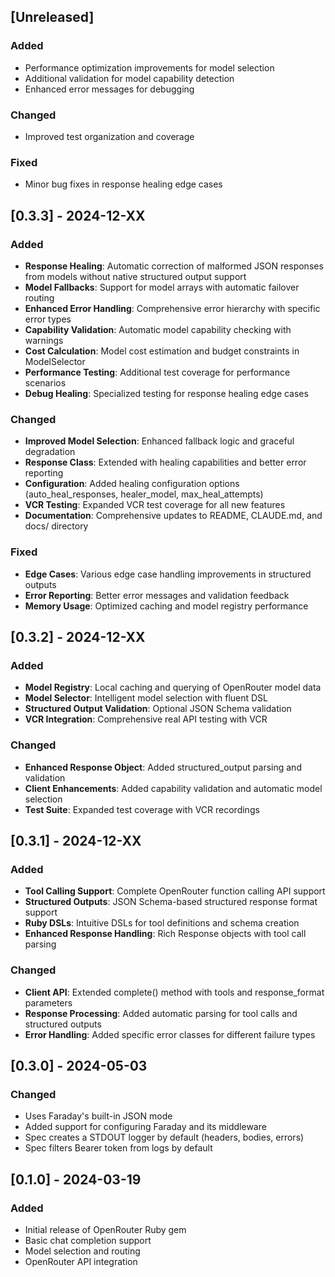 ## [Unreleased]

### Added
- Performance optimization improvements for model selection
- Additional validation for model capability detection
- Enhanced error messages for debugging

### Changed
- Improved test organization and coverage

### Fixed
- Minor bug fixes in response healing edge cases

## [0.3.3] - 2024-12-XX

### Added
- **Response Healing**: Automatic correction of malformed JSON responses from models without native structured output support
- **Model Fallbacks**: Support for model arrays with automatic failover routing
- **Enhanced Error Handling**: Comprehensive error hierarchy with specific error types
- **Capability Validation**: Automatic model capability checking with warnings
- **Cost Calculation**: Model cost estimation and budget constraints in ModelSelector
- **Performance Testing**: Additional test coverage for performance scenarios
- **Debug Healing**: Specialized testing for response healing edge cases

### Changed
- **Improved Model Selection**: Enhanced fallback logic and graceful degradation
- **Response Class**: Extended with healing capabilities and better error reporting
- **Configuration**: Added healing configuration options (auto_heal_responses, healer_model, max_heal_attempts)
- **VCR Testing**: Expanded VCR test coverage for all new features
- **Documentation**: Comprehensive updates to README, CLAUDE.md, and docs/ directory

### Fixed
- **Edge Cases**: Various edge case handling improvements in structured outputs
- **Error Reporting**: Better error messages and validation feedback
- **Memory Usage**: Optimized caching and model registry performance

## [0.3.2] - 2024-12-XX

### Added
- **Model Registry**: Local caching and querying of OpenRouter model data
- **Model Selector**: Intelligent model selection with fluent DSL
- **Structured Output Validation**: Optional JSON Schema validation
- **VCR Integration**: Comprehensive real API testing with VCR

### Changed
- **Enhanced Response Object**: Added structured_output parsing and validation
- **Client Enhancements**: Added capability validation and automatic model selection
- **Test Suite**: Expanded test coverage with VCR recordings

## [0.3.1] - 2024-12-XX

### Added
- **Tool Calling Support**: Complete OpenRouter function calling API support
- **Structured Outputs**: JSON Schema-based structured response format support
- **Ruby DSLs**: Intuitive DSLs for tool definitions and schema creation
- **Enhanced Response Handling**: Rich Response objects with tool call parsing

### Changed
- **Client API**: Extended complete() method with tools and response_format parameters
- **Response Processing**: Added automatic parsing for tool calls and structured outputs
- **Error Handling**: Added specific error classes for different failure types

## [0.3.0] - 2024-05-03

### Changed
- Uses Faraday's built-in JSON mode
- Added support for configuring Faraday and its middleware
- Spec creates a STDOUT logger by default (headers, bodies, errors)  
- Spec filters Bearer token from logs by default

## [0.1.0] - 2024-03-19

### Added
- Initial release of OpenRouter Ruby gem
- Basic chat completion support
- Model selection and routing
- OpenRouter API integration
